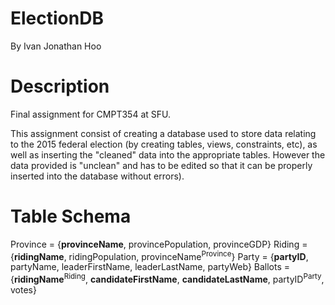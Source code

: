 # ElectionDB
By Ivan Jonathan Hoo

# Description
Final assignment for CMPT354 at SFU.

This assignment consist of creating a database used to store data relating to the 2015 federal election (by creating tables, views, constraints, etc), as well as inserting the "cleaned" data into the appropriate tables. However the data provided is "unclean" and has to be edited so that it can be properly inserted into the database without errors).

# Table Schema
Province = {**provinceName**, provincePopulation, provinceGDP}
Riding = {**ridingName**, ridingPopulation, provinceName<sup>Province</sup>}
Party = {**partyID**, partyName, leaderFirstName, leaderLastName, partyWeb}
Ballots = {**ridingName**<sup>Riding</sup>, **candidateFirstName**, **candidateLastName**, partyID<sup>Party</sup>,  votes}
